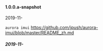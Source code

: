 
#### 1.0.0.a-snapshot
2019-11-

`aurora imui`
https://github.com/jpush/aurora-imui/blob/master/README_zh.md

##### 2019-11-
